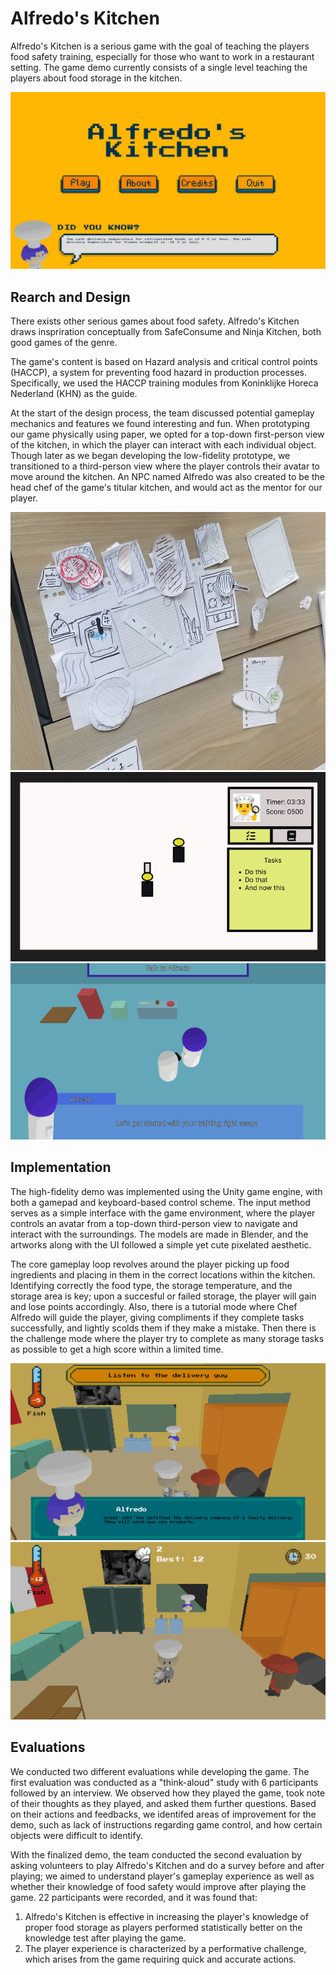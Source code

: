 # Alfredo's Kitchen

Alfredo's Kitchen is a serious game with the goal of teaching the players food safety training, especially for those who want to work in a restaurant setting. The game demo currently consists of a single level teaching the players about food storage in the kitchen.

<img src="images\alfredo-kitchen\intro-screen.png">

## Rearch and Design

There exists other serious games about food safety. Alfredo's Kitchen draws inspriration conceptually from SafeConsume and Ninja Kitchen, both good games of the genre.

The game's content is based on Hazard analysis and critical control points (HACCP), a system for preventing food hazard in production processes. Specifically, we used the HACCP training modules from Koninklijke Horeca Nederland (KHN) as the guide.

At the start of the design process, the team discussed potential gameplay mechanics and features we found interesting and fun. When prototyping our game physically using paper, we opted for a top-down first-person view of the kitchen, in which the player can interact with each individual object. Though later as we began developing the low-fidelity prototype, we transitioned to a third-person view where the player controls their avatar to move around the kitchen. An NPC named Alfredo was also created to be the head chef of the game's titular kitchen, and would act as the mentor for our player.

<div class="double-img">
    <img src="images\alfredo-kitchen\paper-prototype.jpg">
    <img src="images\alfredo-kitchen\lowfi-ui.png">
</div>

<img src="images\alfredo-kitchen\lowfi-prototype.png">

## Implementation

The high-fidelity demo was implemented using the Unity game engine, with both a gamepad and keyboard-based control scheme. The input method serves as a simple interface with the game environment, where the player controls an avatar from a top-down third-person view to navigate and interact with the surroundings. The models are made in Blender, and the artworks along with the UI followed a simple yet cute pixelated aesthetic.

The core gameplay loop revolves around the player picking up food ingredients and placing in them in the correct locations within the kitchen. Identifying correctly the food type, the storage temperature, and the storage area is key; upon a succesful or failed storage, the player will gain and lose points accordingly. Also, there is a tutorial mode where Chef Alfredo will guide the player, giving compliments if they complete tasks successfully, and lightly scolds them if they make a mistake. Then there is the challenge mode where the player try to complete as many storage tasks as possible to get a high score within a limited time.

<div class="double-img">
    <img src="images\alfredo-kitchen\gameplay-1.png">
    <img src="images\alfredo-kitchen\gameplay-2.png">
</div>

## Evaluations

We conducted two different evaluations while developing the game. The first evaluation was conducted as a "think-aloud" study with 6 participants followed by an interview. We observed how they played the game, took note of their thoughts as they played, and asked them further questions. Based on their actions and feedbacks, we identifed areas of improvement for the demo, such as lack of instructions regarding game control, and how certain objects were difficult to identify.

With the finalized demo, the team conducted the second evaluation by asking volunteers to play Alfredo's Kitchen and do a survey before and after playing; we aimed to understand player's gameplay experience as well as whether their knowledge of food safety would improve after playing the game. 22 participants were recorded, and it was found that:

1. Alfredo's Kitchen is effective in increasing the player's knowledge of proper food storage as players performed statistically better on the knowledge test after playing the game.
2. The player experience is characterized by a performative challenge, which arises from the game requiring quick and accurate actions.
